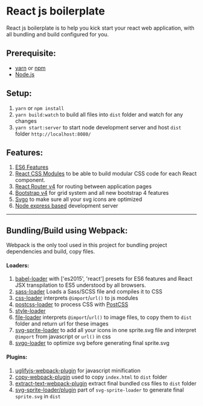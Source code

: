 # React js boilerplate
React js boilerplate is to help you kick start your react web application, with all bundling and build configured for you.

## Prerequisite:

* [yarn](https://yarnpkg.com/en/) or [npm](https://www.npmjs.com/)
* [Node.js](https://nodejs.org/en/)

## Setup:

1. `yarn` or `npm install`
2. `yarn build:watch` to build all files into `dist` folder and watch for any changes
3. `yarn start:server` to start node development server and host `dist` folder `http://localhost:8080/`

## Features: 

1. [ES6 Features](http://es6-features.org/#Constants)
2. [React CSS Modules](https://github.com/gajus/react-css-modules) to be able to build modular CSS code for each React component.
3. [React Router v4](https://github.com/ReactTraining/react-router) for routing between application pages
4. [Bootstrap v4](https://getbootstrap.com/docs/4.1/layout/overview/) for grid system and all new bootstrap 4 features
5. [Svgo](https://github.com/svg/svgo) to make sure all your svg icons are optimized
6. [Node express based](https://expressjs.com/) development server

---

## Bundling/Build using Webpack: 

Webpack is the only tool used in this project for bundling project dependencies and build, copy files.

#### Loaders:
1. [babel-loader](https://github.com/babel/babel-loader) with ['es2015', 'react'] presets for ES6 features and React JSX transpilation to ES5 understood by all browsers.
2. [sass-loader](https://github.com/webpack-contrib/sass-loader) Loads a Sass/SCSS file and compiles it to CSS
3. [css-loader](https://github.com/webpack-contrib/css-loader) interprets `@import`/`url()` to js modules
4. [postcss-loader](https://github.com/postcss/postcss-loader) to process CSS with [PostCSS](http://postcss.org/)
5. [style-loader](https://github.com/webpack-contrib/style-loader)
6. [file-loader](https://github.com/webpack-contrib/file-loader) interprets `@import`/`url()` to image files, to copy them to `dist` folder and return url for these images
7. [svg-sprite-loader](https://github.com/kisenka/svg-sprite-loader) to add all your icons in one sprite.svg file and interpret `@import` from javascript or `url()` in css
8. [svgo-loader](https://github.com/rpominov/svgo-loader) to optimize svg before generating final sprite.svg

#### Plugins:
1. [uglifyjs-webpack-plugin](https://github.com/webpack-contrib/uglifyjs-webpack-plugin) for javascript minification
2. [copy-webpack-plugin](https://github.com/webpack-contrib/copy-webpack-plugin) used to copy `index.html` to `dist` folder
3. [extract-text-webpack-plugin](https://github.com/webpack-contrib/extract-text-webpack-plugin) extract final bundled css files to `dist` folder
4. [svg-sprite-loader/plugin](https://github.com/kisenka/svg-sprite-loader) part of `svg-sprite-loader` to generate final `sprite.svg` in `dist`

